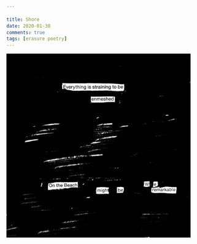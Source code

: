 ```yaml
---  
  
title: Shore  
date: 2020-01-30
comments: true  
tags: [erasure poetry]  
---  
```


<img src="/assets/images/articles/shore.jpeg" class="responsive"><br>
